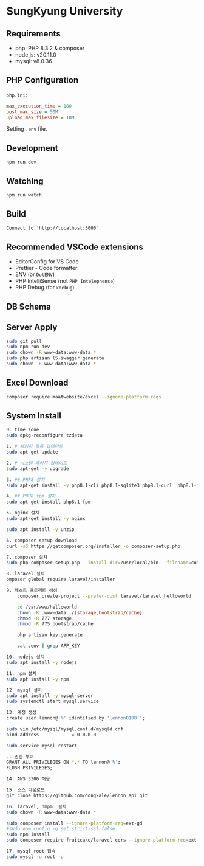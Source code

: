 # SungKyung University

## Requirements

-   php: PHP 8.3.2 & composer
-   node.js: v20.11.0
-   mysql: v8.0.36

## PHP Configuration

`php.ini`:

```ini
max_execution_time = 180
post_max_size = 50M
upload_max_filesize = 10M
```

Setting `.env` file.

## Development

```sh
npm run dev
```

## Watching

```sh
npm run watch
```

## Build

```sh
Connect to `http://localhost:3000`
```

## Recommended VSCode extensions

-   EditorConfig for VS Code
-   Prettier - Code formatter
-   ENV (or `DotENV`)
-   PHP IntelliSense (not `PHP Intelephense`)
-   PHP Debug (for `xdebug`)

## DB Schema

## Server Apply

```sh
sudo git pull
sudo npm run dev
sudo chown -R www-data:www-data *
sudo php artisan l5-swagger:generate
sudo chown -R www-data:www-data *
```

## Excel Download

```sh
composer require maatwebsite/excel --ignore-platform-reqs
```

## System Install

```sh
0. time zone
sudo dpkg-reconfigure tzdata

1. # 패키지 목록 업데이트
sudo apt-get update

2. # 시스템 패키지 업데이트
sudo apt-get -y upgrade

3. ## PHP8 설치
sudo apt-get install -y php8.1-cli php8.1-sqlite3 php8.1-curl  php8.1-mysql php8.1-readline php8.1-mbstring php8.1-xml php8.1-zip php8.1-intl

4. ## PHP8 fpm 설치
sudo apt-get install php8.1-fpm

5. nginx 설치
sudo apt-get install -y nginx

sudo apt install -y unzip

6. composer setup download
curl -sS https://getcomposer.org/installer -o composer-setup.php

7. composer 설치
sudo php composer-setup.php --install-dir=/usr/local/bin --filename=composer

8. laravel 설치
omposer global require laravel/installer

9. 테스트 프로젝트 생성
    composer create-project --prefer-dist laravel/laravel helloworld

    cd /var/www/helloworld
    chown -R :www-data ./{storage,bootstrap/cache}
    chmod -R 777 storage
    chmod -R 775 bootstrap/cache

    php artisan key:generate

    cat .env | grep APP_KEY

10. nodejs 설치
sudo apt install -y nodejs

11. npm 설치
sudo apt install -y npm

12. mysql 설치
sudo apt install -y mysql-server
sudo systemctl start mysql.service

13. 계정 생성
create user lennon@'%' identified by 'lennon0108!';

sudo vim /etc/mysql/mysql.conf.d/mysqld.cnf
bind-address            = 0.0.0.0

sudo service mysql restart

-- 권한 부여
GRANT ALL PRIVILEGES ON *.* TO lennon@'%';
FLUSH PRIVILEGES;

14. AWS 3306 허용

15. 소스 다운로드
git clone https://github.com/dongkale/lennon_api.git

16. laravel, nmpm  설치
sudo chown -R www-data:www-data *

sudo composer install --ignore-platform-req=ext-gd
#sudo npm config -g set strict-ssl false
sudo npm install
sudo composer require fruitcake/laravel-cors --ignore-platform-req=ext-gd

17. mysql root 접속
sudo mysql -u root -p
```
